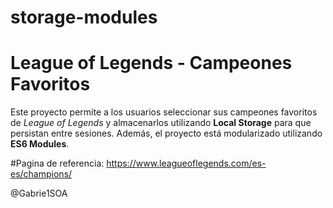 # storage-modules

# League of Legends - Campeones Favoritos

Este proyecto permite a los usuarios seleccionar sus campeones favoritos de *League of Legends* y almacenarlos utilizando **Local Storage** para que persistan entre sesiones. Además, el proyecto está modularizado utilizando **ES6 Modules**.

#Pagina de referencia: https://www.leagueoflegends.com/es-es/champions/


@Gabrie1SOA

